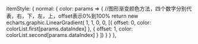 itemStyle: {
    normal: {
        color: params => { //图形渐变颜色方法，四个数字分别代表，右，下，左，上，offset表示0%到100%
            return new echarts.graphic.LinearGradient(
                1, 1, 0, 0, [{
                        offset: 0,
                        color: colorList.first[params.dataIndex]
                    },
                    {
                        offset: 1,
                        color: colorList.second[params.dataIndex]
                    }
                ])
        }
    }
},